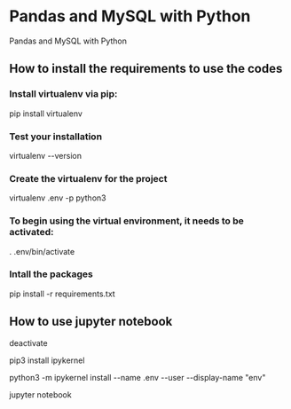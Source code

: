 # Pandas and MySQL with Python
Pandas and MySQL with Python

## How to install the requirements to use the codes

### Install virtualenv via pip:
pip install virtualenv

### Test your installation
virtualenv --version


### Create the virtualenv for the project
virtualenv .env -p python3

### To begin using the virtual environment, it needs to be activated:
. .env/bin/activate

### Intall the packages
pip install -r requirements.txt


## How to use jupyter notebook
deactivate 

pip3 install ipykernel

python3 -m ipykernel install --name .env --user  --display-name "env"

jupyter notebook

